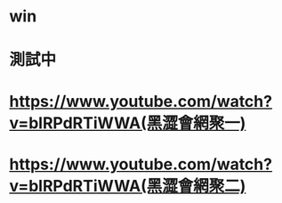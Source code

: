 # win
# 測試中
# https://www.youtube.com/watch?v=blRPdRTiWWA(黑澀會網聚一)
# https://www.youtube.com/watch?v=blRPdRTiWWA(黑澀會網聚二)
